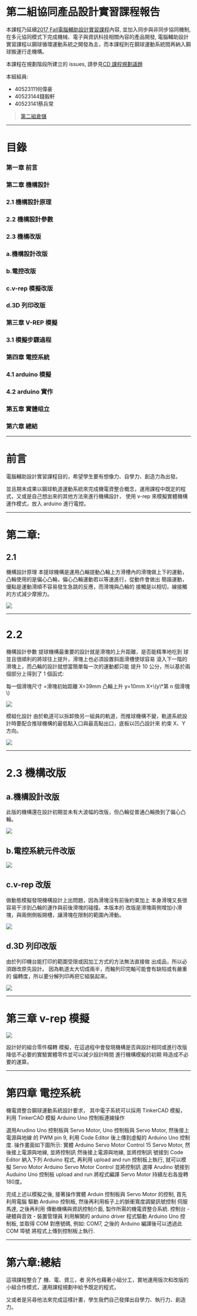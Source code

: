# 第二組協同產品設計實習課程報告

本課程乃延續[2017 Fall電腦輔助設計實習課程](http://lab.kmol.info/2017fall)內容, 並加入同步與非同步協同機制, 在多元協同模式下完成機械、電子與資訊科技相關內容的產品開發, 電腦輔助設計實習課程以鋼球循環運動系統之開發為主，而本課程則在鋼球運動系統間再納入鋼球搬運行走機構。

本課程在規劃階段所建立的 issues, 請參見[CD 課程規劃議題](https://github.com/mdecourse/cd2018/issues?q=is%3Aissue+is%3Aclosed)

本組組員: 

* 40523111何偉豪
* 40523144錢毅軒
* 40523141蔡兵常

> [第二組倉儲](https://github.com/s40523141/cd2018)

---

# 目錄

### 第一章 前言

### 第二章 機構設計

### 2.1 機構設計原理

### 2.2 機構設計參數

### 2.3 機構改版

### a.機構設計改版

### b.電控改版

### c.v-rep 模擬改版

### d.3D 列印改版

### 第三章 V-REP 模擬

### 3.1 模擬步驟過程

### 第四章 電控系統

### 4.1 arduino 模擬

### 4.2 arduino 實作

### 第五章 實體组立

### 第六章 總結

---

# 前言

電腦輔助設計實習課程目的，希望學生要有想像力、自學力、創造力為出發。

並且期末成果以鋼球軌道運動系統來完成機電資整合概念，運用課程中既定的程式，又或是自己想出來的其他方法來進行機構設計， 使用 v-rep 來模擬實體機構運作模式，放入 arduino 進行電控。

---

# 第二章:

## 2.1

機構設計原理 本提球機構是運用凸輪提動凸輪上方滑槽內的滑塊做上下的運動， 凸輪使用的是偏心凸輪，偏心凸輪運動若以等速進行，從動件會做出 簡諧運動，優點是運動滑順不容易發生急跳的反應，而滑塊與凸輪的 接觸是以相切，線接觸的方式減少摩擦力。

![](/assets/簡諧運動.png)

---

# 2.2

機構設計參數 提球機構最重要的設計就是滑塊的上升距離，是否能精準地吃到 球並且很順利的將球往上提升，滑塊上也必須設置斜面滑槽使球容易 滾入下一階的滑塊上，而凸輪的設計就想當簡單每一次的運動都只能 提升 10 公分，所以基於兩個部分上得到了 1 個函式:

每一個滑塊尺寸 =滑塊初始距離 X=39mm 凸輪上升 y=10mm             X+\\\(y\\\*第 n 個滑塊\\\)

![](assets/45未命名.png)

模組化設計 由於軌道可以拆卸換另一組員的軌道，而推球機構不變，軌道系統設 計時要配合推球機構的最低點入口與最高點出口，底板以凹凸設計來 約束 X、Y 方向。

![](assets/1684165.png)

---

# 2.3 機構改版

## a.機構設計改版

此版的機構還在設計初期並未有大波幅的改版，但凸輪從普通凸輪換到了偏心凸輪。

![](assets/897.png)

## b.電控系統元件改版

![](assets/48489.png)

## c.v-rep 改版

做動態模擬發現機構設計上出問題，因為滑塊沒有前後約束加上 本身滑塊又長很容易干涉到凸輪的運作與前後滑塊的碰撞。本版本的 改版是滑塊兩側增加小滑塊，與兩側側板開槽，讓滑塊在限制的範圍內滑動。

![](assets/4848964.png)

## d.3D 列印改版

由於列印機台能打印的範圍受限或因加工方式的方法無法直接做 出成品，所以必須跟改原先設計。 因為軌道太大切成兩半，而軸列印完軸可能會有缺陷或有嚴重的 偏轉度，所以要分解列印再把它組裝起來。

![](assets/4894984896.png)

---

# 第三章 v-rep 模擬

![](assets/489489.png)

設計好的組合零件檔轉 模擬，在這過程中會發現機構是否與設計相同或進行改版 降低不必要的實驗實體零件並可以減少設計時間 進行機構模擬的初期 時造成不必要的運算。

---

# 第四章 電控系統

機電資整合鋼球運動系統設計要求， 其中電子系統可以採用 TinkerCAD 模擬， 利用 TinkerCAD 模擬 Arduino Uno 控制板連線操作

選用Arudino Uno 控制板與 Servo Motor, Uno 控制板與 Servo Motor, 然後接上電源與地線 的 PWM pin 9, 利用 Code Editor 後上傳到虛擬的 Arduino Uno 控制 度. 操作畫面如下圖所示: 實體 Arduino Servo Motor Control 15 Servo Motor, 然後接上電源與地線, 並將控制訊 然後接上電源與地線, 並將控制訊 號接到 Code Editor 納入下列 Arduino 程式, 再利用 upload and run 控制板上執行, 就可以模擬 Servo Motor Arduino Servo Motor Control 並將控制訊 選擇 Arudino 號接到 Auduino Uno 控制板 upload and run 將程式編譯 Servo Motor 持續左右各旋轉 180度。

完成上述以模擬之後, 接著操作實體 Arduin 控制板與 Servo Motor 的控制, 首先利用電腦 驅動 Arduino 控制板, 然後再利用板子上的脈衝寬度調變訊號控制 伺服馬達, 之後再利用 傳動機構與資訊控制介面, 製作所需的機電資整合系統. 控制台 - 硬體與音效 - 裝置管理員 利用解開的 arduino driver 程式驅動 Arduino Uno 控 制板, 並取得 COM 對應號碼, 例如: COM7, 之後的 Arduino 編譯後可以透過此 COM 埠號 將程式上傳到控制板上執行.

---

# 第六章:總結

這項課程整合了 機、電、資三，者 另外也藉著小組分工，實地運用版次和改版的小組合作模式，運用課程規劃中給予既定的程式，

又或者是另尋他法來完成這樣計畫，學生我們自己發揮出自學力、執行力、創造力。

